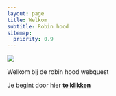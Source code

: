 ```yaml
---
layout: page
title: Welkom
subtitle: Robin hood
sitemap:
  priority: 0.9
---
```


<img src="https://e7.pngegg.com/pngimages/242/324/png-clipart-robin-hood-hat-club-penguin-robin-hood-t-shirt-top-hat-robin-leaf-hat-thumbnail.png" id="about-img">

<div id="describe-text">
	<p>Welkom bij de robin hood webquest</p>
	<p>Je begint door hier <strong> <a href="/Pudhina/index2"> te klikken</a> </strong></p>
</div>